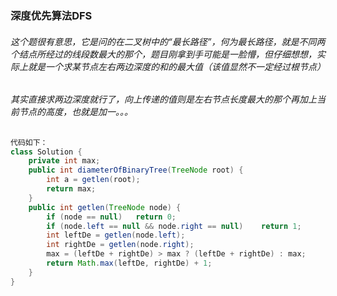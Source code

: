 <h3> 深度优先算法DFS </h3>
<h6> 这个题很有意思，它是问的在二叉树中的“最长路径”，何为最长路径，就是不同两个结点所经过的线段数最大的那个，题目刚拿到手可能是一脸懵，但仔细想想，实际上就是一个求某节点左右两边深度的和的最大值（该值显然不一定经过根节点）</h6>
<h6>其实直接求两边深度就行了，向上传递的值则是左右节点长度最大的那个再加上当前节点的高度，也就是加一。。。</h6>

```java
代码如下：
class Solution {
    private int max;
    public int diameterOfBinaryTree(TreeNode root) {
        int a = getlen(root);
        return max;
    }
    public int getlen(TreeNode node) {
        if (node == null)   return 0;
        if (node.left == null && node.right == null)    return 1;
        int leftDe = getlen(node.left);
        int rightDe = getlen(node.right);
        max = (leftDe + rightDe) > max ? (leftDe + rightDe) : max;
        return Math.max(leftDe, rightDe) + 1;
    }
}
```
